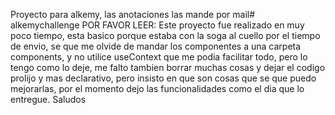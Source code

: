Proyecto para alkemy, las anotaciones las mande por mail#   a l k e m y c h a l l e n g e 
 
 
POR FAVOR LEER: Este proyecto fue realizado en muy poco tiempo, esta basico porque estaba con la soga al cuello por el tiempo de envio, se que me olvide de mandar los componentes a una carpeta components, y no utilice useContext que me podia facilitar todo, pero lo tengo como lo deje, me falto tambien borrar muchas cosas y dejar el codigo prolijo y mas declarativo, pero insisto en que son cosas que se que puedo mejorarlas, por el momento dejo las funcionalidades como el dia que lo entregue. Saludos
